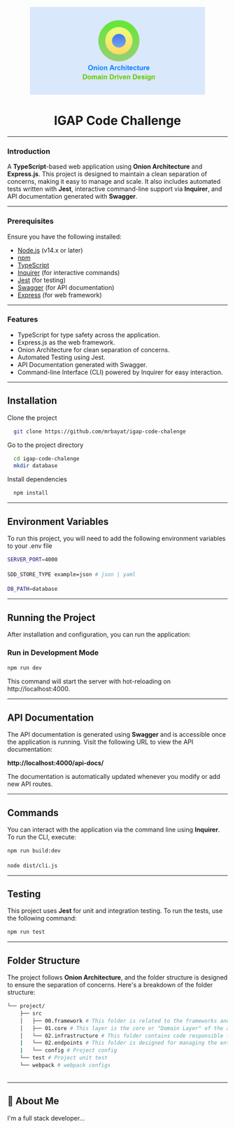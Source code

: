 <p align="center">
  <img src="https://raw.githubusercontent.com/NilavPatel/dotnet-onion-architecture/main/docs/ddd-banner.png" width="400" alt="project-logo">
</p>
<p align="center">
    <h1 align="center">IGAP Code Challenge</h1>
</p>

<hr>

### Introduction

A **TypeScript**-based web application using **Onion Architecture** and **Express.js**. This project is designed to maintain a clean separation of concerns, making it easy to manage and scale. It also includes automated tests written with **Jest**, interactive command-line support via **Inquirer**, and API documentation generated with **Swagger**.

<hr>

### Prerequisites

Ensure you have the following installed:

- [Node.js](https://nodejs.org/) (v14.x or later)
- [npm](https://www.npmjs.com/)
- [TypeScript](https://www.typescriptlang.org/)
- [Inquirer](https://www.npmjs.com/package/inquirer) (for interactive commands)
- [Jest](https://jestjs.io/) (for testing)
- [Swagger](https://www.npmjs.com/package/swagger-ui-express) (for API documentation)
- [Express](https://www.npmjs.com/package/express) (for web framework)


<hr>

### Features
- TypeScript for type safety across the application.
- Express.js as the web framework.
- Onion Architecture for clean separation of concerns.
- Automated Testing using Jest.
- API Documentation generated with Swagger.
- Command-line Interface (CLI) powered by Inquirer for easy interaction.

<hr>

## Installation

Clone the project

```bash
  git clone https://github.com/mrbayat/igap-code-chalenge
```

Go to the project directory

```bash
  cd igap-code-chalenge
  mkdir database
```

Install dependencies

```bash
  npm install
```

<hr>

## Environment Variables

To run this project, you will need to add the following environment variables to your .env file

```bash
SERVER_PORT=4000

SDD_STORE_TYPE example=json # json | yaml 

DB_PATH=database
```
<hr>

## Running the Project
After installation and configuration, you can run the application:

### Run in Development Mode

```bash
npm run dev
```
This command will start the server with hot-reloading on http://localhost:4000.

<hr>

## API Documentation

The API documentation is generated using **Swagger** and is accessible once the application is running. Visit the following URL to view the API documentation:

**http://localhost:4000/api-docs/**

The documentation is automatically updated whenever you modify or add new API routes.

<hr>

## Commands

You can interact with the application via the command line using **Inquirer**. To run the CLI, execute:

```bash
npm run build:dev

node dist/cli.js 
```
<hr>

## Testing

This project uses **Jest** for unit and integration testing. To run the tests, use the following command:

```bash
npm run test
```
<hr>

## Folder Structure

The project follows **Onion Architecture**, and the folder structure is designed to ensure the separation of concerns. Here's a breakdown of the folder structure:


```sh
└── project/
    ├── src
    │   ├── 00.framework # This folder is related to the frameworks and tools that the application depends on.
    │   ├── 01.core # This layer is the core or "Domain Layer" of the application, where the business logic resides
    │   └── 02.infrastructure # This folder contains code responsible for implementing infrastructural functionalities.
    |   └── 02.endpoints # This folder is designed for managing the entry points (End Points) of the application.
    |   └── config # Project config
    └── test # Project unit test
    └── webpack # webpack configs
    

```
<hr>

## 🚀 About Me
I'm a full stack developer...

